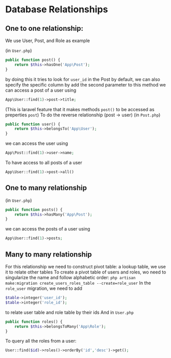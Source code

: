 # Database Relationships
## One to one relationship:
We use User, Post, and Role as example 

(in `User.php`)
```php
public function post() {  
    return $this->hasOne('App\Post');  
}
```
by doing this it tries to look for `user_id` in the Post by default, we can also specify the specific column by add the second parameter to this method
we can access a post of a user using
```php
App\User::find(1)->post->title;
```
(This is laravel feature that it makes methods `post()` to be accessed as preperties `post`)
To do the reverse relationship (post -> user)
(in `Post.php`)
```php
public function user() {  
    return $this->belongsTo('App\User');  
}
```
we can access the user using
```php
App\Post::find(1)->user->name;
```
To have access to all posts of a user
```php
App\User::find(1)->post->all()
```
## One to many relationship
(in `User.php`)
```php
public function posts() {  
    return $this->hasMany('App\Post');  
}
```
we can access the posts of a user using
```php
App\User::find(1)->posts;
```
## Many to many relationship
For this relationship we need to construct pivot table: a lookup table, we use it to relate other tables
To create a pivot table of users and roles, wo need to singularize the name and follow alphabetic order: `php artisan make:migration create_users_roles_table --create=role_user`
In the `role_user` migration, we need to add
```php
$table->integer('user_id');  
$table->integer('role_id');
```
to relate user table and role table by their ids
And in `User.php`
```php
public function roles() {  
    return $this->belongsToMany('App\Role');  
}
```
To query all the roles from a user:
```php
User::find($id)->roles()->orderBy('id','desc')->get();
